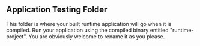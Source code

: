 ## Application Testing Folder

This folder is where your built runtime application will go when it is compiled. Run your application using the compiled binary entitled "runtime-project". You are obviously welcome to rename it as you please.